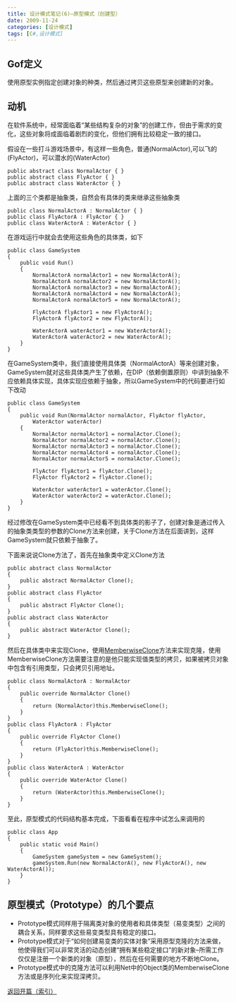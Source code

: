 ```yaml
---
title: 设计模式笔记(6)—原型模式（创建型）
date: 2009-11-24
categories: [设计模式]
tags: [C#,设计模式]
---
```


## Gof定义

使用原型实例指定创建对象的种类，然后通过拷贝这些原型来创建新的对象。

## 动机

在软件系统中，经常面临着“某些结构复杂的对象”的创建工作，但由于需求的变化，这些对象将成面临着剧烈的变化，但他们拥有比较稳定一致的接口。

假设在一些打斗游戏场景中，有这样一些角色，普通(NormalActor),可以飞的(FlyActor)，可以潜水的(WaterActor)

```
public abstract class NormalActor { }
public abstract class FlyActor { }
public abstract class WaterActor { }
```

上面的三个类都是抽象类，自然会有具体的类来继承这些抽象类

```
public class NormalActorA : NormalActor { }
public class FlyActorA : FlyActor { }
public class WaterActorA : WaterActor { }
```

在游戏运行中就会去使用这些角色的具体类，如下

```
public class GameSystem
{
    public void Run()
    {
        NormalActorA normalActor1 = new NormalActorA();
        NormalActorA normalActor2 = new NormalActorA();
        NormalActorA normalActor3 = new NormalActorA();
        NormalActorA normalActor4 = new NormalActorA();
        NormalActorA normalActor5 = new NormalActorA();

        FlyActorA flyActor1 = new FlyActorA();
        FlyActorA flyActor2 = new FlyActorA();

        WaterActorA waterActor1 = new WaterActorA();
        WaterActorA waterActor2 = new WaterActorA();
    }
}
```

在GameSystem类中，我们直接使用具体类（NormalActorA）等来创建对象，GameSystem就对这些具体类产生了依赖，在DIP（依赖倒置原则）中讲到抽象不应依赖具体实现，具体实现应依赖于抽象，所以GameSystem中的代码要进行如下改动

```
public class GameSystem
{
    public void Run(NormalActor normalActor, FlyActor flyActor,
        WaterActor waterActor)
    {
        NormalActor normalActor1 = normalActor.Clone();
        NormalActor normalActor2 = normalActor.Clone();
        NormalActor normalActor3 = normalActor.Clone();
        NormalActor normalActor4 = normalActor.Clone();
        NormalActor normalActor5 = normalActor.Clone();

        FlyActor flyActor1 = flyActor.Clone();
        FlyActor flyActor2 = flyActor.Clone();

        WaterActor waterActor1 = waterActor.Clone();
        WaterActor waterActor2 = waterActor.Clone();
    }
}
```

经过修改在GameSystem类中已经看不到具体类的影子了，创建对象是通过传入的抽象类类型的参数的Clone方法来创建，关于Clone方法在后面讲到，这样GameSystem就只依赖于抽象了。

下面来说说Clone方法了，首先在抽象类中定义Clone方法

```
public abstract class NormalActor
{
    public abstract NormalActor Clone();
}
public abstract class FlyActor
{
    public abstract FlyActor Clone();
}
public abstract class WaterActor
{
    public abstract WaterActor Clone();
}
```

然后在具体类中来实现Clone，使用[MemberwiseClone](http://msdn.microsoft.com/en-us/system.object.memberwiseclone.aspx)方法来实现克隆，使用MemberwiseClone方法需要注意的是他只能实现值类型的拷贝，如果被拷贝对象中包含有引用类型，只会拷贝引用地址。

```
public class NormalActorA : NormalActor
{
    public override NormalActor Clone()
    {
        return (NormalActor)this.MemberwiseClone();
    }
}
public class FlyActorA : FlyActor
{
    public override FlyActor Clone()
    {
        return (FlyActor)this.MemberwiseClone();
    }
}
public class WaterActorA : WaterActor
{
    public override WaterActor Clone()
    {
        return (WaterActor)this.MemberwiseClone();
    }
}
```

至此，原型模式的代码结构基本完成，下面看看在程序中试怎么来调用的

```
public class App
{
    public static void Main()
    {
        GameSystem gameSystem = new GameSystem();
        gameSystem.Run(new NormalActorA(), new FlyActorA(), new WaterActorA());
    }
}
```

## 原型模式（Prototype）的几个要点

* Prototype模式同样用于隔离类对象的使用者和具体类型（易变类型）之间的耦合关系，同样要求这些易变类型具有稳定的接口。
* Prototype模式对于“如何创建易变类的实体对象”采用原型克隆的方法来做，他使得我们可以非常灵活的动态创建“拥有某些稳定接口”的新对象–所需工作仅仅是注册一个新类的对象（原型），然后在任何需要的地方不断地Clone。
* Prototype模式中的克隆方法可以利用Net中的Object类的MemberwiseClone方法或是序列化来实现深拷贝。

[返回开篇（索引）](http://blog.fwhyy.com/2009/11/design-patterns-notes-1-index/)


